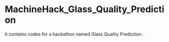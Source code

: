 # MachineHack_Glass_Quality_Prediction
It contains codes for a hackathon named Glass Quality Prediction.
